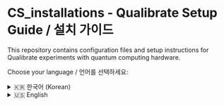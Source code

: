 # CS_installations - Qualibrate Setup Guide / 설치 가이드

This repository contains configuration files and setup instructions for Qualibrate experiments with quantum computing hardware.

Choose your language / 언어를 선택하세요:

<details>
<summary>🇰🇷 한국어 (Korean)</summary>

## Qualibrate 설치 가이드

Qualibrate 실험을 위한 설정 파일 및 설치 방법을 담은 저장소입니다.

## 사전 준비

### Python 버전 (필수) 
- Python 3.9.0 ~ 3.12.0 
- 참고: (2025.07.18 기준) 3.9.0 / 3.10.0 / 3.10.18 / 3.11.13 / 3.12.0 설치 및 작동 확인
> ⚠️ **중요**: Python 버전이 맞지 않으면 설치 중 오류 발생. 아래 예시는 qualibrate 이라는 이름의 가상환경 생성.
> ```bash
> python -m venv qualibrate
> or
> conda create -n qualibrate python==3.11.13
> ```

## 설치 순서

### 1. QUA 라이브러리 클론 및 설치
```bash
git clone https://github.com/qua-platform/qua-libs.git
cd qua-libs/qualibration_graphs/superconducting
pip install -e .
```

### 2. (QUAlibrate 코드를 저장할 원하는 폴더로 이동 후) 코드 클론 및 QUAlibate Config 실행
```bash
git clone https://github.com/Kyung-hoon-Jung0/CS_installations.git
cd CS_installations/KH_20250717
setup-qualibrate-config
```

### 3. QUAM Config 생성
```bash
python generate_quam.py
```
정상적으로 실행되면,
- OPX wiring visulization 생성 → 유저 확인용.(확인 후 창 닫음)
- 실험별 config 파일 생성

### 4. Qualibrate 실행
```bash
qualibrate start
```
표시된 주소를 웹 브라우저로 실행 후 Node가 정상 로드되는지 확인할 것.

## 문제 해결

### 설정 관련 참고사항
- 초기 설정값(wiring, qubit frequency, resonator frequency)은 임의값으로 설정됨
- 실험 setup에 맞게 생성된 config 파일에서 수정 필요

### 패키지 누락 오류
패키지가 없다는 오류가 나오면:
```bash
pip install poetry
poetry install
```

## 라이선스
이 프로젝트는 BSD-3 Clause 라이선스를 따릅니다.

</details>

<details>
<summary>🇺🇸 English</summary>

## Qualibrate Setup Guide

This repository contains configuration files and setup instructions for Qualibrate experiments.

## Prerequisites

### Python Version (Required)
- Python 3.9.0 ~ 3.12.0
- Note: (As of 2025.07.18) Tested and confirmed working with 3.9.0 / 3.10.0 / 3.10.18 / 3.11.13 / 3.12.0
> ⚠️ **Important**: Installation errors will occur if Python version is incompatible. Please refee the following example to create a python environment.
> ```bash
> python -m venv qualibrate
> or
> conda create -n qualibrate python==3.11.13
> ```

## Installation Steps

### 1. Clone and Install QUA Libraries
```bash
git clone https://github.com/qua-platform/qua-libs.git
cd qua-libs/qualibration_graphs/superconducting
pip install -e .
```

### 2. Clone QUAlibrate Code and Setup QUAlibrate Config
```bash
git clone https://github.com/Kyung-hoon-Jung0/CS_installations.git
cd CS_installations/KH_20250717
setup-qualibrate-config
```

### 3. Generate QUAM Config
```bash
python generate_quam.py
```
When executed successfully:
- OPX wiring visualization generated → For user verification (close window after checking)
- Experiment-specific config files generated

### 4. Start Qualibrate
```bash
qualibrate start
```
Open the displayed URL in a web browser and verify that nodes are loading correctly.

## Troubleshooting

### Configuration Notes
- Initial config values (wiring, qubit frequency, resonator frequency) are set to default values
- Modify these in the generated config files according to your experimental setup

### Missing Dependencies
If you encounter missing package errors:
```bash
pip install poetry
poetry install
```

## License
This project is licensed under the BSD-3 Clause License.
</details>